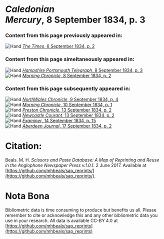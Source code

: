 # *Caledonian Mercury*, 8 September 1834, p. 3  
  
### Content from this page previously appeared in:  
![Hand](http://scissorsandpaste.net/wp-content/uploads/2017/06/smallhandpointer.png) [*The Times*, 6 September 1834, p. 2](https://mhbeals.github.io/sap_html/The-Times/The-Times-6-September-1834-p-2)  
  
### Content from this page simeltaneously appeared in:  
![Hand](http://scissorsandpaste.net/wp-content/uploads/2017/06/smallhandpointer.png) [*Hampshire Portsmouth Telegraph*, 8 September 1834, p. 3](https://mhbeals.github.io/sap_html/Hampshire-Portsmouth-Telegraph/Hampshire-Portsmouth-Telegraph-8-September-1834-p-3)  
![Hand](http://scissorsandpaste.net/wp-content/uploads/2017/06/smallhandpointer.png) [*Morning Chronicle*, 8 September 1834, p. 2](https://mhbeals.github.io/sap_html/Morning-Chronicle/Morning-Chronicle-8-September-1834-p-2)  
  
### Content from this page subsequently appeared in:  
![Hand](http://scissorsandpaste.net/wp-content/uploads/2017/06/smallhandpointer.png) [*NorthWales Chronicle*, 9 September 1834, p. 4](https://mhbeals.github.io/sap_html/NorthWales-Chronicle/NorthWales-Chronicle-9-September-1834-p-4)  
![Hand](http://scissorsandpaste.net/wp-content/uploads/2017/06/smallhandpointer.png) [*Morning Chronicle*, 10 September 1834, p. 1](https://mhbeals.github.io/sap_html/Morning-Chronicle/Morning-Chronicle-10-September-1834-p-1)  
![Hand](http://scissorsandpaste.net/wp-content/uploads/2017/06/smallhandpointer.png) [*Preston Chronicle*, 13 September 1834, p. 2](https://mhbeals.github.io/sap_html/Preston-Chronicle/Preston-Chronicle-13-September-1834-p-2)  
![Hand](http://scissorsandpaste.net/wp-content/uploads/2017/06/smallhandpointer.png) [*Newcastle Courant*, 13 September 1834, p. 2](https://mhbeals.github.io/sap_html/Newcastle-Courant/Newcastle-Courant-13-September-1834-p-2)  
![Hand](http://scissorsandpaste.net/wp-content/uploads/2017/06/smallhandpointer.png) [*Examiner*, 14 September 1834, p. 15](https://mhbeals.github.io/sap_html/Examiner/Examiner-14-September-1834-p-15)  
![Hand](http://scissorsandpaste.net/wp-content/uploads/2017/06/smallhandpointer.png) [*Aberdeen Journal*, 17 September 1834, p. 2](https://mhbeals.github.io/sap_html/Aberdeen-Journal/Aberdeen-Journal-17-September-1834-p-2)  


# Citation: 

Beals. M. H. *Scissors and Paste Database: A Map of Reprinting and Reuse in the Anglophone Newspaper Press v.1.0.1.* 2 June 2017. Available at [https://github.com/mhbeals/sap_reprints/](https://github.com/mhbeals/sap_reprints/). 

# Nota Bona

Bibliometric data is time consuming to produce but benefits us all. Please remember to cite or acknowledge this and any other bibliometric data you use in your research. All data is available CC-BY 4.0 at [https://github.com/mhbeals/sap_reprints](https://github.com/mhbeals/sap_reprints)